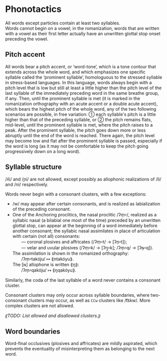 # Phonotactics

All words except particles contain at least two syllables.  
Words cannot begin on a vowel; in the romanization, words that are written with a vowel as their first letter actually have an unwritten glottal stop onset preceding the vowel.  
  
  
## Pitch accent  
  
All words bear a pitch accent, or ‘word-tone’, which is a tone contour that extends across the whole word, and which emphasizes one specific syllable called the ‘prominent syllable’, homologuous to the stressed syllable in stress-based languages. In this language, words always begin with a pitch level that is low but still at least a little higher than the pitch level of the last syllable of the immediately preceding word in the same breathe group, if any. Then, until the prominent syllable is met (it is marked in the romanization orthography with an acute accent or a double acute accent), which bears the highest pitch of the whole word, any of the two following scenarios are possible, in free variation: ① each syllable's pitch is a little higher than that of the preceding syllable, or ② the pitch remains flats, mid-level, until the prominent syllable is met, where the pitch raises to a peak. After the prominent syllable, the pitch goes down more or less abruptly until the end of the word is reached. There again, the pitch level may become low and flat after the prominent syllable is passed, especially if the word is long (as it may not be comfortable to keep the pitch going progressively down on a long word).  
  
  
## Syllable structure  
  
/ʎi/ and /ɲi/ are not allowed, except possibly as allophonic realizations of /li/ and /ni/ respectively.  
  
Words never begin with a consonant clusters, with a few exceptions:  
* /w/ may appear after certain consonants, and is realized as labialization of the preceding consonant.  
* One of the Anchoring proclitics, the nasal proclitic /ʔm̩꞊/, realized as a syllabic nasal (a bilabial one most of the time) preceded by an unwritten glottal stop, can appear at the beginning of a word immediately before another consonant; the syllabic nasal assimilates in place of articulation with certain (not all) consonants:  
  — coronal plosives and affricates (/ʔm̩꞊t/ → [ʔn̩꞊t]);  
  — velar and uvular plosives (/ʔm̩꞊k/ → [ʔŋ̩꞊k]; /ʔm̩꞊q/ → [ʔɴ̩꞊q]).  
The assimilation is shown in the romanized orthography:  
  /ʔm̩꞊takóju/ ↦ ⟪ntakóyu⟫.  
The [ɴ] allophone is written ⟪ŋ⟫:  
  /ʔm̩꞊qakóju/ ↦  ⟪ŋqakóyu⟫.
  
Similarly, the coda of the last syllable of a word never contains a consonant cluster.  
  
Consonant clusters may only occur across syllable boundaries, where two-consonant clusters may occur, as well as `CCw` clusters like /t͡skw/. More complex clusters are not allowed.  
  
*⸨TODO: List allowed and disallowed clusters.⸩*


## Word boundaries  
  
Word-final occlusives (plosives and affricates) are mildly aspirated, which prevents the eventuality of misinterpreting them as belonging to the next word.

